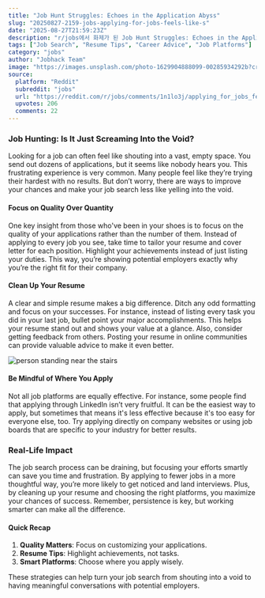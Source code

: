 ```yaml
---
title: "Job Hunt Struggles: Echoes in the Application Abyss"
slug: "20250827-2159-jobs-applying-for-jobs-feels-like-s"
date: "2025-08-27T21:59:23Z"
description: "r/jobs에서 화제가 된 Job Hunt Struggles: Echoes in the Application Abyss에 대한 깊이 있는 분석과 인사이트"
tags: ["Job Search", "Resume Tips", "Career Advice", "Job Platforms"]
category: "jobs"
author: "Jobhack Team"
image: "https://images.unsplash.com/photo-1629904888099-00285934292b?crop=entropy&cs=tinysrgb&fit=max&fm=jpg&ixid=M3w3OTU0NDF8MHwxfHNlYXJjaHwyNnx8am9iJTIwc2VhcmNofGVufDF8MHx8fDE3NTYzMzE5NTJ8MA&ixlib=rb-4.1.0&q=80&w=1080"
source:
  platform: "Reddit"
  subreddit: "jobs"
  url: "https://reddit.com/r/jobs/comments/1n1lo3j/applying_for_jobs_feels_like_screaming_into_the/"
  upvotes: 206
  comments: 22
---
```


### Job Hunting: Is It Just Screaming Into the Void?

Looking for a job can often feel like shouting into a vast, empty space. You send out dozens of applications, but it seems like nobody hears you. This frustrating experience is very common. Many people feel like they’re trying their hardest with no results. But don’t worry, there are ways to improve your chances and make your job search less like yelling into the void.

#### Focus on Quality Over Quantity

One key insight from those who've been in your shoes is to focus on the quality of your applications rather than the number of them. Instead of applying to every job you see, take time to tailor your resume and cover letter for each position. Highlight your achievements instead of just listing your duties. This way, you’re showing potential employers exactly why you’re the right fit for their company.

#### Clean Up Your Resume

A clear and simple resume makes a big difference. Ditch any odd formatting and focus on your successes. For instance, instead of listing every task you did in your last job, bullet point your major accomplishments. This helps your resume stand out and shows your value at a glance. Also, consider getting feedback from others. Posting your resume in online communities can provide valuable advice to make it even better.

![person standing near the stairs](https://images.unsplash.com/photo-1507679799987-c73779587ccf?crop=entropy&cs=tinysrgb&fit=max&fm=jpg&ixid=M3w3OTU0NDF8MHwxfHNlYXJjaHw4fHxjYXJlZXJ8ZW58MXwwfHx8MTc1NjMzMTk1M3ww&ixlib=rb-4.1.0&q=80&w=1080)

#### Be Mindful of Where You Apply

Not all job platforms are equally effective. For instance, some people find that applying through LinkedIn isn’t very fruitful. It can be the easiest way to apply, but sometimes that means it's less effective because it's too easy for everyone else, too. Try applying directly on company websites or using job boards that are specific to your industry for better results.

### Real-Life Impact

The job search process can be draining, but focusing your efforts smartly can save you time and frustration. By applying to fewer jobs in a more thoughtful way, you’re more likely to get noticed and land interviews. Plus, by cleaning up your resume and choosing the right platforms, you maximize your chances of success. Remember, persistence is key, but working smarter can make all the difference.

#### Quick Recap

1. **Quality Matters**: Focus on customizing your applications.
2. **Resume Tips**: Highlight achievements, not tasks.
3. **Smart Platforms**: Choose where you apply wisely.

These strategies can help turn your job search from shouting into a void to having meaningful conversations with potential employers.